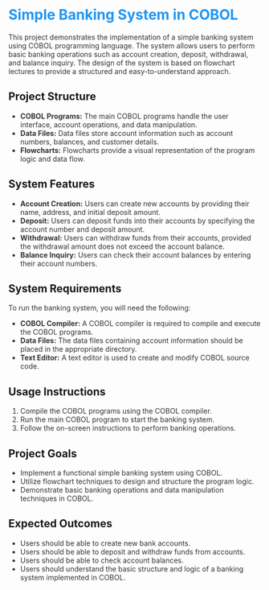 

<h1 style="color: #2196F3;">Simple Banking System in COBOL</h1>
<p style="color: #333;">This project demonstrates the implementation of a simple banking system using COBOL programming language. The system allows users to perform basic banking operations such as account creation, deposit, withdrawal, and balance inquiry. The design of the system is based on flowchart lectures to provide a structured and easy-to-understand approach.</p>

<h2>Project Structure</h2>
<ul style="color: #333;">
<li><strong>COBOL Programs:</strong> The main COBOL programs handle the user interface, account operations, and data manipulation.</li>
<li><strong>Data Files:</strong> Data files store account information such as account numbers, balances, and customer details.</li>
<li><strong>Flowcharts:</strong> Flowcharts provide a visual representation of the program logic and data flow.</li>
</ul>

<h2>System Features</h2>
<ul style="color: #333;">
<li><strong>Account Creation:</strong> Users can create new accounts by providing their name, address, and initial deposit amount.</li>
<li><strong>Deposit:</strong> Users can deposit funds into their accounts by specifying the account number and deposit amount.</li>
<li><strong>Withdrawal:</strong> Users can withdraw funds from their accounts, provided the withdrawal amount does not exceed the account balance.</li>
<li><strong>Balance Inquiry:</strong> Users can check their account balances by entering their account numbers.</li>
</ul>

<h2>System Requirements</h2>
<p style="color: #333;">To run the banking system, you will need the following:</p>
<ul style="color: #333;">
<li><strong>COBOL Compiler:</strong> A COBOL compiler is required to compile and execute the COBOL programs.</li>
<li><strong>Data Files:</strong> The data files containing account information should be placed in the appropriate directory.</li>
<li><strong>Text Editor:</strong> A text editor is used to create and modify COBOL source code.</li>
</ul>

<h2>Usage Instructions</h2>
<ol style="color: #333;">
<li>Compile the COBOL programs using the COBOL compiler.</li>
<li>Run the main COBOL program to start the banking system.</li>
<li>Follow the on-screen instructions to perform banking operations.</li>
</ol>

<h2>Project Goals</h2>
<ul style="color: #333;">
<li>Implement a functional simple banking system using COBOL.</li>
<li>Utilize flowchart techniques to design and structure the program logic.</li>
<li>Demonstrate basic banking operations and data manipulation techniques in COBOL.</li>
</ul>

<h2>Expected Outcomes</h2>
<ul style="color: #333;">
<li>Users should be able to create new bank accounts.</li>
<li>Users should be able to deposit and withdraw funds from accounts.</li>
<li>Users should be able to check account balances.</li>
<li>Users should understand the basic structure and logic of a banking system implemented in COBOL.</li>
</ul>
